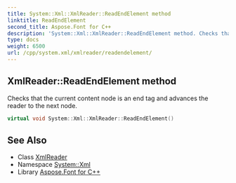 ```yaml
---
title: System::Xml::XmlReader::ReadEndElement method
linktitle: ReadEndElement
second_title: Aspose.Font for C++
description: 'System::Xml::XmlReader::ReadEndElement method. Checks that the current content node is an end tag and advances the reader to the next node in C++.'
type: docs
weight: 6500
url: /cpp/system.xml/xmlreader/readendelement/
---
```

## XmlReader::ReadEndElement method


Checks that the current content node is an end tag and advances the reader to the next node.

```cpp
virtual void System::Xml::XmlReader::ReadEndElement()
```


## See Also

* Class [XmlReader](../)
* Namespace [System::Xml](../../)
* Library [Aspose.Font for C++](../../../)
